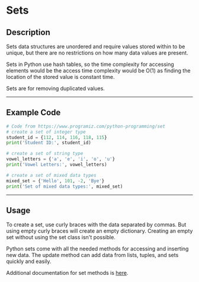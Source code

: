# Sets

## Description
Sets data structures are unordered and require values stored within to be unique, but there are no restrictions on how many data values are present.

Sets in Python use hash tables, so the time complexity for accessing elements would be the access time complexity would be O(1) as finding the location of the stored value is constant time.

Sets are for removing duplicated values.
***

## Example Code
```python
# Code from https://www.programiz.com/python-programming/set
# create a set of integer type
student_id = {112, 114, 116, 118, 115}
print('Student ID:', student_id)

# create a set of string type
vowel_letters = {'a', 'e', 'i', 'o', 'u'}
print('Vowel Letters:', vowel_letters)

# create a set of mixed data types
mixed_set = {'Hello', 101, -2, 'Bye'}
print('Set of mixed data types:', mixed_set)
```
***

## Usage
To create a set, use curly braces with the data separated by commas. But using empty curly braces will
create an empty dictionary. Creating an empty set without using the set class isn't possible.

Python sets come with all the needed methods for accessing and inserting new data. The update method can add data from lists, tuples, and sets quickly and easily.

Additional documentation for set methods is [here](https://python-reference.readthedocs.io/en/latest/docs/sets).